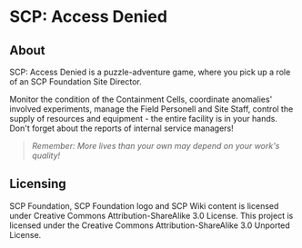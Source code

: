 # SCP: Access Denied
## About

<p>SCP: Access Denied is a puzzle-adventure game, where you pick up a role of an SCP Foundation Site Director. </p>

<p>Monitor the condition of the Containment Cells, coordinate anomalies' involved experiments, manage the Field Personell and Site Staff, control the supply of resources and equipment - the entire facility is in your hands. Don't forget about the reports of internal service managers!</p>

> *Remember: More lives than your own may depend on your work's quality!*

## Licensing

SCP Foundation, SCP Foundation logo and SCP Wiki content is licensed under Creative Commons Attribution-ShareAlike 3.0 License. This project is licensed under the Creative 
Commons Attribution-ShareAlike 3.0 Unported License.
